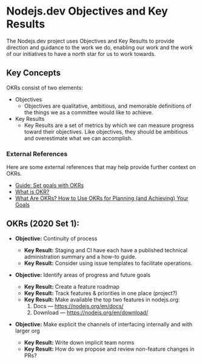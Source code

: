 # Nodejs.dev Objectives and Key Results

The Nodejs.dev project uses Objectives and Key Results to provide direction and guidance to the work we do, enabling our work and the work of our initiatives to have a north star for us to work towards.

## Key Concepts

OKRs consist of two elements:

- Objectives
  - Objectives are qualitative, ambitious, and memorable definitions of the things we as a committee would like to achieve.
- Key Results
  - Key Results are a set of metrics by which we can measure progress toward their objectives. Like objectives, they should be ambitious and overestimate what we can accomplish.

### External References

Here are some external references that may help provide further context on OKRs.

- [Guide: Set goals with OKRs](https://rework.withgoogle.com/guides/set-goals-with-okrs/steps/introduction/)
- [What is OKR?](https://felipecastro.com/en/okr/what-is-okr/)
- [What Are OKRs? How to Use OKRs for Planning (and Achieving) Your Goals](https://plan.io/blog/what-are-okrs/)

## OKRs (2020 Set 1):

- **Objective:** Continuity of process

  - **Key Result:** Staging and CI have each have a published technical administration summary and a how-to guide.
  - **Key Result:** Consider using issue templates to facilitate operations.

- **Objective:** Identify areas of progress and future goals

  - **Key Result:** Create a feature roadmap
  - **Key Result:** Track features & priorities in one place (project?)
  - **Key Result:** Make available the top two features in nodejs.org:
    1. Docs — <https://nodejs.org/en/docs/>
    2. Download — <https://nodejs.org/en/download/>

- **Objective:** Make explicit the channels of interfacing internally and with larger org
  - **Key Result:** Write down implicit team norms
  - **Key Result:** How do we propose and review non-feature changes in PRs?
